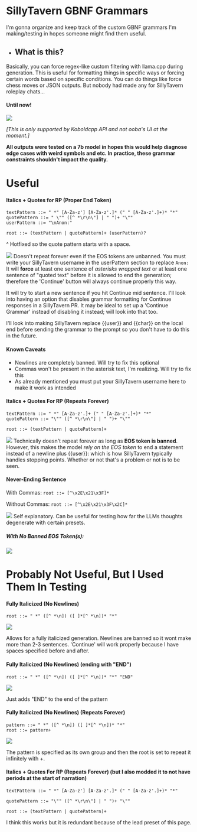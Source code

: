 # SillyTavern GBNF Grammars
I'm gonna organize and keep track of the custom GBNF grammars I'm making/testing in hopes someone might find them useful.

- ## What is this?
Basically, you can force regex-like custom filtering with llama.cpp during generation. This is useful for formatting things in specific ways or forcing certain words based on specific conditions. You can do things like force chess moves or JSON outputs. But nobody had made any for SillyTavern roleplay chats...

#### Until now!
![](https://files.catbox.moe/9hcmm7.png)

*[This is only supported by Koboldcpp API and not ooba's UI at the moment.]*

**All outputs were tested on a 7b model in hopes this would help diagnose edge cases with weird symbols and etc.
In practice, these grammar constraints shouldn't impact the quality.**

# Useful

#### Italics + Quotes for RP (Proper End Token)
```
textPattern ::= " *" [A-Za-z'] [A-Za-z'.]* (" " [A-Za-z'.]+)* "*"
quotePattern ::= " \"" ([^ *\r\n\"] | " ")+ "\""
userPattern ::= "\nAnon:"

root ::= (textPattern | quotePattern)+ (userPattern)?
```
^ Hotfixed so the quote pattern starts with a space.

![](https://files.catbox.moe/rgo03n.png)
Doesn't repeat forever even if the EOS tokens are unbanned. You must write your SillyTavern username in the userPattern section to replace ``Anon:``
It will **force** at least one sentence of *asterisks wrapped text* or at least one sentence of "quoted text" before it is allowed to end the generation; therefore the 'Continue' button will always continue properly this way.

It will try to start a new sentence if you hit Continue mid sentence. I'll look into having an option that disables grammar formatting for Continue responses in a SillyTavern PR. It may be ideal to set up a 'Continue Grammar' instead of disabling it instead; will look into that too.

I'll look into making SillyTavern replace {{user}} and {{char}} on the local end before sending the grammar to the prompt so you don't have to do this in the future.

#### Known Caveats
- Newlines are completely banned. Will try to fix this optional
- Commas won't be present in the asterisk text, I'm realizing. Will try to fix this 
- As already mentioned you must put your SillyTavern username here to make it work as intended

#### Italics + Quotes For RP (Repeats Forever)
```
textPattern ::= " *" [A-Za-z'.]+ (" " [A-Za-z'.]+)* "*"
quotePattern ::= "\"" ([^ *\r\n\"] | " ")+ "\""

root ::= (textPattern | quotePattern)+
```

![](https://files.catbox.moe/rgo03n.png)
Technically doesn't repeat forever as long as **EOS token is banned**. However, this makes the model *rely on the EOS token* to end a statement instead of a newline plus {{user}}: which is how SillyTavern typically handles stopping points. Whether or not that's a problem or not is to be seen.

#### Never-Ending Sentence

With Commas:
``root ::= [^\x2E\x21\x3F]*``

Without Commas:
``root ::= [^\x2E\x21\x3F\x2C]*``

![](https://cdn.discordapp.com/attachments/945486970883285045/1155211850158461070/image.png)
Self explanatory. Can be useful for testing how far the LLMs thoughts degenerate with certain presets.

##### With No Banned EOS Token(s):
![](https://files.catbox.moe/o39vnl.png)

# Probably Not Useful, But I Used Them In Testing

#### Fully Italicized (No Newlines)
``root ::= " *" ([^ *\n]) ([ ]*[^ *\n])* "*"``

![](https://files.catbox.moe/mf0q1l.jpg)

Allows for a fully italicized generation. Newlines are banned so it wont make more than 2-3 sentences. 'Continue' will work properly because I have spaces specified before and after.

#### Fully Italicized (No Newlines) (ending with "END")
``root ::= " *" ([^ *\n]) ([ ]*[^ *\n])* "*" "END"``

![](https://files.catbox.moe/lmr6bw.png)

Just adds "END" to the end of the pattern

#### Fully Italicized (No Newlines) (Repeats Forever)

```
pattern ::= " *" ([^ *\n]) ([ ]*[^ *\n])* "*"
root ::= pattern+
```

![](https://files.catbox.moe/lheixw.png)

The pattern is specified as its own group and then the root is set to repeat it infinitely with +.
#### Italics + Quotes For RP (Repeats Forever) (but I also modded it to not have periods at the start of narration)

```
textPattern ::= " *" [A-Za-z'] [A-Za-z'.]* (" " [A-Za-z'.]+)* "*"

quotePattern ::= "\"" ([^ *\r\n\"] | " ")+ "\""

root ::= (textPattern | quotePattern)+
```

I think this works but it is redundant because of the lead preset of this page.